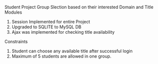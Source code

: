 Student Project Group Slection based on their interested Domain and Title
Modules
 1. Session Implemented for entire Project
 2. Upgraded to SQLITE to MySQL DB
 3. Ajax was implemented for checking title availability
 
Constraints
 1. Student can choose any available title after successful login
 2. Maximum of 5 students are allowed in one group.
